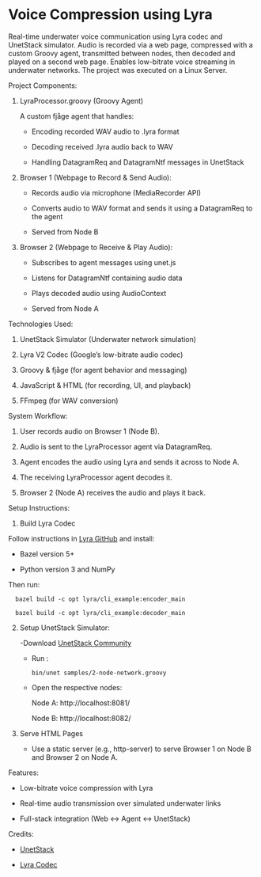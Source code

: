 # Voice Compression using Lyra
Real-time underwater voice communication using Lyra codec and UnetStack simulator. Audio is recorded via a web page, compressed with a custom Groovy agent, transmitted between nodes, then decoded and played on a second web page. Enables low-bitrate voice streaming in underwater networks. The project was executed on a Linux Server.




Project Components:

1. LyraProcessor.groovy (Groovy Agent)
   
   A custom fjåge agent that handles:

   - Encoding recorded WAV audio to .lyra format

   - Decoding received .lyra audio back to WAV

   - Handling DatagramReq and DatagramNtf messages in UnetStack

2. Browser 1 (Webpage to Record & Send Audio):
   
   - Records audio via microphone (MediaRecorder API)

   - Converts audio to WAV format and sends it using a DatagramReq to the agent

   - Served from Node B

3. Browser 2 (Webpage to Receive & Play Audio):
   
   - Subscribes to agent messages using unet.js

   - Listens for DatagramNtf containing audio data

   - Plays decoded audio using AudioContext

   - Served from Node A

   

Technologies Used:

   1. UnetStack Simulator (Underwater network simulation)

   2. Lyra V2 Codec (Google’s low-bitrate audio codec)

   3. Groovy & fjåge (for agent behavior and messaging)

   4. JavaScript & HTML (for recording, UI, and playback)

   5. FFmpeg (for WAV conversion)

   

System Workflow:

   1. User records audio on Browser 1 (Node B).

   2. Audio is sent to the LyraProcessor agent via DatagramReq.

   3. Agent encodes the audio using Lyra and sends it across to Node A.

   4. The receiving LyraProcessor agent decodes it.

   5. Browser 2 (Node A) receives the audio and plays it back.




Setup Instructions:

   1. Build Lyra Codec
   
   Follow instructions in [Lyra GitHub](https://github.com/google/lyra) and install:

   - Bazel version 5+

   - Python version 3 and NumPy

   Then run:
   
      bazel build -c opt lyra/cli_example:encoder_main
      
      bazel build -c opt lyra/cli_example:decoder_main

   2. Setup UnetStack Simulator:
      
      -Download [UnetStack Community](https://unetstack.net/#downloads)


      - Run :

            bin/unet samples/2-node-network.groovy

       - Open the respective nodes:

         Node A: http://localhost:8081/
   
         Node B: http://localhost:8082/

   4. Serve HTML Pages
   
       -  Use a static server (e.g., http-server) to serve Browser 1 on Node B and Browser 2 on Node A.



Features:

   - Low-bitrate voice compression with Lyra

   - Real-time audio transmission over simulated underwater links

   - Full-stack integration (Web ↔ Agent ↔ UnetStack)



Credits:
   
   - [UnetStack](https://unetstack.net/)

   - [Lyra Codec](https://opensource.googleblog.com/2022/09/lyra-v2-a-better-faster-and-more-versatile-speech-codec.html)








